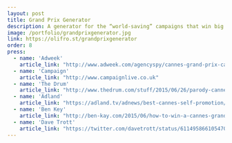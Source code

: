```yaml
---
layout: post
title: Grand Prix Generator
description: A generator for the “world-saving” campaigns that win big in ad awards.
image: /portfolio/grandprixgenerator.jpg
link: https://olifro.st/grandprixgenerator
order: 8
press:
  - name: 'Adweek'
    article_link: "http://www.adweek.com/agencyspy/cannes-grand-prix-case-study-generator-does-the-work-for-you/88739"
  - name: 'Campaign'
    article_link: "http://www.campaignlive.co.uk"
  - name: 'The Drum'
    article_link: "http://www.thedrum.com/stuff/2015/06/26/parody-cannes-grand-prix-generator-looks-save-lonely-abandoned-badgers-and-hydrate"
  - name: 'Adland'
    article_link: "https://adland.tv/adnews/best-cannes-self-promotion/179607688"
  - name: 'Ben Key'
    article_link: "http://ben-kay.com/2015/06/how-to-win-a-cannes-grand-prix/"
  - name: 'Dave Trott'
    article_link: "https://twitter.com/davetrott/status/611495866105470976"
---
```

